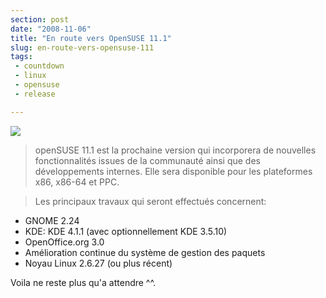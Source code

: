 ```yaml
---
section: post
date: "2008-11-06"
title: "En route vers OpenSUSE 11.1"
slug: en-route-vers-opensuse-111
tags:
 - countdown
 - linux
 - opensuse
 - release

---
```


[![](http://counter.opensuse.org/11.1/small)](http://en.opensuse.org/openSUSE_11.1)




> openSUSE 11.1 est la prochaine version qui incorporera de nouvelles fonctionnalités issues de la communauté ainsi que des développements internes. Elle sera disponible pour les plateformes x86, x86-64 et PPC.

> Les principaux travaux qui seront effectués concernent:

* GNOME 2.24
* KDE: KDE 4.1.1 (avec optionnellement KDE 3.5.10)
* OpenOffice.org 3.0
* Amélioration continue du système de gestion des paquets
* Noyau Linux 2.6.27 (ou plus récent)

Voila ne reste plus qu'a attendre ^^.

